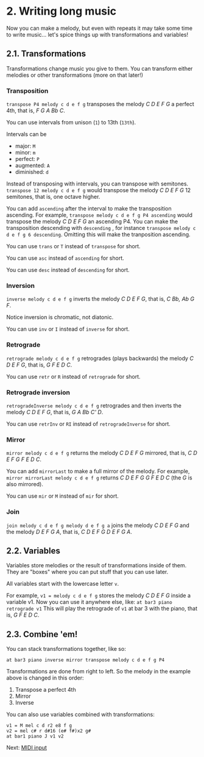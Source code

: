 # 2. Writing long music

Now you can make a melody, but even with repeats it may take some time to write music... let's spice things up with transformations and variables!

## 2.1. Transformations

Transformations change music you give to them. You can transform either melodies or other transformations (more on that later!)

### Transposition

`transpose P4 melody c d e f g` transposes the melody _C D E F G_ a perfect 4th, that is, _F G A Bb C_.

You can use intervals from unison (`1`) to 13th (`13th`).

Intervals can be 
- major: `M`
- minor: `m`
- perfect: `P`
- augmented: `A`
- diminished: `d`

Instead of transposing with intervals, you can transpose with semitones. `transpose 12 melody c d e f g` would transpose the melody _C D E F G_ 12 semitones, that is, one octave higher.

You can add `ascending` after the interval to make the transposition ascending. For example, `transpose melody c d e f g P4 ascending` would transpose the melody _C D E F G_ an ascending P4. You can make the transposition descending with `descending` , for instance `transpose melody c d e f g 6 descending`. Omitting this will make the tranposition ascending.

You can use `trans` or `T` instead of `transpose` for short.

You can use `asc` instead of `ascending` for short.

You can use `desc` instead of `descending` for short.

### Inversion 

`inverse melody c d e f g` inverts the melody _C D E F G_, that is, _C Bb, Ab G F_.

Notice inversion is chromatic, not diatonic.

You can use `inv` or `I` instead of `inverse` for short.

### Retrograde

`retrograde melody c d e f g` retrogrades (plays backwards) the melody _C D E F G_, that is, _G F E D C_.

You can use `retr` or `R` instead of `retrograde` for short.

### Retrograde inversion

`retrogradeInverse melody c d e f g` retrogrades and then inverts the melody _C D E F G_, that is, _G A Bb C' D_.

You can use `retrInv` or `RI` instead of `retrogradeInverse` for short.

### Mirror

`mirror melody c d e f g` returns the melody _C D E F G_ mirrored, that is, _C D E F G F E D C_.

You can add `mirrorLast` to make a full mirror of the melody. For example, `mirror mirrorLast melody c d e f g` returns  _C D E F G G F E D C_ (the _G_ is also mirrored).

You can use `mir` or `M` instead of `mir` for short.

### Join

`join melody c d e f g melody d e f g a` joins the melody _C D E F G_ and the melody _D E F G A_, that is, _C D E F G D E F G A_.

## 2.2. Variables

Variables store melodies or the result of transformations inside of them. They are "boxes" where you can put stuff that you can use later.

All variables start with the lowercase letter `v`.

For example, `v1 = melody c d e f g` stores the melody _C D E F G_ inside a variable v1. Now you can use it anywhere else, like:
`at bar3 piano retrograde v1`
This will play the retrograde of `v1` at bar 3 with the piano, that is, _G F E D C_.


## 2.3. Combine 'em!

You can stack transformations together, like so:

`at bar3 piano inverse mirror transpose melody c d e f g P4`

Transformations are done from right to left. So the melody in the example above is changed in this order:
1. Transpose a perfect 4th
2. Mirror
3. Inverse

You can also use variables combined with transformations:
```
v1 = M mel c d r2 e8 f g
v2 = mel c# r d#16 (e# f#)x2 g#
at bar1 piano J v1 v2
```

Next: [MIDI input](./03-midi-input.md)
